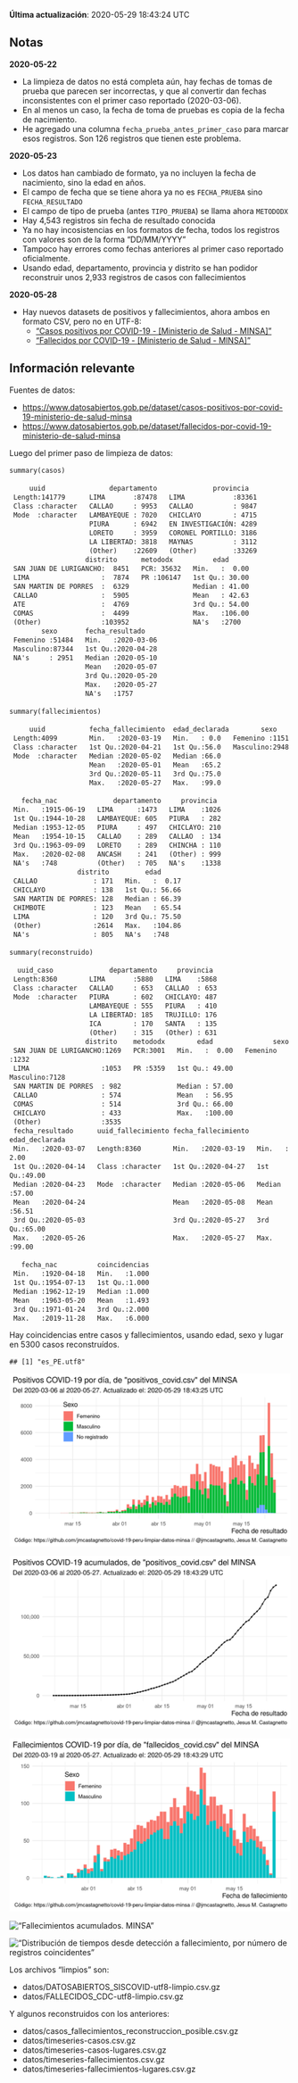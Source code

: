 **Última actualización**: 2020-05-29 18:43:24 UTC

Notas
-----

**2020-05-22**

-   La limpieza de datos no está completa aún, hay fechas de tomas de
    prueba que parecen ser incorrectas, y que al convertir dan fechas
    inconsistentes con el primer caso reportado (2020-03-06).
-   En al menos un caso, la fecha de toma de pruebas es copia de la
    fecha de nacimiento.
-   He agregado una columna `fecha_prueba_antes_primer_caso` para marcar
    esos registros. Son 126 registros que tienen este problema.

**2020-05-23**

-   Los datos han cambiado de formato, ya no incluyen la fecha de
    nacimiento, sino la edad en años.
-   El campo de fecha que se tiene ahora ya no es `FECHA_PRUEBA` sino
    `FECHA_RESULTADO`
-   El campo de tipo de prueba (antes `TIPO_PRUEBA`) se llama ahora
    `METODODX`
-   Hay 4,543 registros sin fecha de resultado conocida
-   Ya no hay incosistencias en los formatos de fecha, todos los
    registros con valores son de la forma “DD/MM/YYYY”
-   Tampoco hay errores como fechas anteriores al primer caso reportado
    oficialmente.
-   Usando edad, departamento, provincia y distrito se han podidor
    reconstruir unos 2,933 registros de casos con fallecimientos

**2020-05-28**

-   Hay nuevos datasets de positivos y fallecimientos, ahora ambos en
    formato CSV, pero no en UTF-8:
    -   [“Casos positivos por COVID-19 - \[Ministerio de Salud -
        MINSA\]”](https://www.datosabiertos.gob.pe/dataset/casos-positivos-por-covid-19-ministerio-de-salud-minsa)
    -   [“Fallecidos por COVID-19 - \[Ministerio de Salud -
        MINSA\]”](https://www.datosabiertos.gob.pe/dataset/fallecidos-por-covid-19-ministerio-de-salud-minsa)

Información relevante
---------------------

Fuentes de datos:

-   <a href="https://www.datosabiertos.gob.pe/dataset/casos-positivos-por-covid-19-ministerio-de-salud-minsa" class="uri">https://www.datosabiertos.gob.pe/dataset/casos-positivos-por-covid-19-ministerio-de-salud-minsa</a>
-   <a href="https://www.datosabiertos.gob.pe/dataset/fallecidos-por-covid-19-ministerio-de-salud-minsa" class="uri">https://www.datosabiertos.gob.pe/dataset/fallecidos-por-covid-19-ministerio-de-salud-minsa</a>

Luego del primer paso de limpieza de datos:

    summary(casos)

         uuid                departamento              provincia    
     Length:141779      LIMA       :87478   LIMA            :83361  
     Class :character   CALLAO     : 9953   CALLAO          : 9847  
     Mode  :character   LAMBAYEQUE : 7020   CHICLAYO        : 4715  
                        PIURA      : 6942   EN INVESTIGACIÓN: 4289  
                        LORETO     : 3959   CORONEL PORTILLO: 3186  
                        LA LIBERTAD: 3818   MAYNAS          : 3112  
                        (Other)    :22609   (Other)         :33269  
                       distrito      metododx          edad       
     SAN JUAN DE LURIGANCHO:  8451   PCR: 35632   Min.   :  0.00  
     LIMA                  :  7874   PR :106147   1st Qu.: 30.00  
     SAN MARTIN DE PORRES  :  6329                Median : 41.00  
     CALLAO                :  5905                Mean   : 42.63  
     ATE                   :  4769                3rd Qu.: 54.00  
     COMAS                 :  4499                Max.   :106.00  
     (Other)               :103952                NA's   :2700    
            sexo       fecha_resultado     
     Femenino :51484   Min.   :2020-03-06  
     Masculino:87344   1st Qu.:2020-04-28  
     NA's     : 2951   Median :2020-05-10  
                       Mean   :2020-05-07  
                       3rd Qu.:2020-05-20  
                       Max.   :2020-05-27  
                       NA's   :1757        

    summary(fallecimientos)

         uuid           fecha_fallecimiento  edad_declarada        sexo     
     Length:4099        Min.   :2020-03-19   Min.   : 0.0   Femenino :1151  
     Class :character   1st Qu.:2020-04-21   1st Qu.:56.0   Masculino:2948  
     Mode  :character   Median :2020-05-02   Median :66.0                   
                        Mean   :2020-05-01   Mean   :65.2                   
                        3rd Qu.:2020-05-11   3rd Qu.:75.0                   
                        Max.   :2020-05-27   Max.   :99.0                   
                                                                            
       fecha_nac              departamento     provincia   
     Min.   :1915-06-19   LIMA      :1473   LIMA    :1026  
     1st Qu.:1944-10-28   LAMBAYEQUE: 605   PIURA   : 282  
     Median :1953-12-05   PIURA     : 497   CHICLAYO: 210  
     Mean   :1954-10-15   CALLAO    : 289   CALLAO  : 134  
     3rd Qu.:1963-09-09   LORETO    : 289   CHINCHA : 110  
     Max.   :2020-02-08   ANCASH    : 241   (Other) : 999  
     NA's   :748          (Other)   : 705   NA's    :1338  
                     distrito         edad       
     CALLAO              : 171   Min.   :  0.17  
     CHICLAYO            : 138   1st Qu.: 56.66  
     SAN MARTIN DE PORRES: 128   Median : 66.39  
     CHIMBOTE            : 123   Mean   : 65.54  
     LIMA                : 120   3rd Qu.: 75.50  
     (Other)             :2614   Max.   :104.86  
     NA's                : 805   NA's   :748     

    summary(reconstruido)

      uuid_caso              departamento     provincia   
     Length:8360        LIMA       :5880   LIMA    :5868  
     Class :character   CALLAO     : 653   CALLAO  : 653  
     Mode  :character   PIURA      : 602   CHICLAYO: 487  
                        LAMBAYEQUE : 555   PIURA   : 410  
                        LA LIBERTAD: 185   TRUJILLO: 176  
                        ICA        : 170   SANTA   : 135  
                        (Other)    : 315   (Other) : 631  
                       distrito    metododx        edad               sexo     
     SAN JUAN DE LURIGANCHO:1269   PCR:3001   Min.   :  0.00   Femenino :1232  
     LIMA                  :1053   PR :5359   1st Qu.: 49.00   Masculino:7128  
     SAN MARTIN DE PORRES  : 982              Median : 57.00                   
     CALLAO                : 574              Mean   : 56.95                   
     COMAS                 : 514              3rd Qu.: 66.00                   
     CHICLAYO              : 433              Max.   :100.00                   
     (Other)               :3535                                               
     fecha_resultado      uuid_fallecimiento fecha_fallecimiento  edad_declarada 
     Min.   :2020-03-07   Length:8360        Min.   :2020-03-19   Min.   : 2.00  
     1st Qu.:2020-04-14   Class :character   1st Qu.:2020-04-27   1st Qu.:49.00  
     Median :2020-04-23   Mode  :character   Median :2020-05-06   Median :57.00  
     Mean   :2020-04-24                      Mean   :2020-05-08   Mean   :56.51  
     3rd Qu.:2020-05-03                      3rd Qu.:2020-05-27   3rd Qu.:65.00  
     Max.   :2020-05-26                      Max.   :2020-05-27   Max.   :99.00  
                                                                                 
       fecha_nac          coincidencias  
     Min.   :1920-04-18   Min.   :1.000  
     1st Qu.:1954-07-13   1st Qu.:1.000  
     Median :1962-12-19   Median :1.000  
     Mean   :1963-05-20   Mean   :1.493  
     3rd Qu.:1971-01-24   3rd Qu.:2.000  
     Max.   :2019-11-28   Max.   :6.000  
                                         

Hay coincidencias entre casos y fallecimientos, usando edad, sexo y
lugar en 5300 casos reconstruídos.

    ## [1] "es_PE.utf8"

![“Positivos por día. MINSA”](positivos-por-dia-minsa.png)

![“Positivos acumulados. MINSA”](positivos-acumulados-minsa.png)

![“Fallecimientos por día. MINSA”](fallecimientos-por-dia-minsa.png)

![“Fallecimientos acumulados.
MINSA”](fallecimientos-acumulados-minsa.png)

![“Distribución de tiempos desde detección a fallecimiento, por número
de registros
coincidentes”](deteccion-fallecimiento-por-coincidentes.png)

Los archivos “limpios” son:

-   datos/DATOSABIERTOS\_SISCOVID-utf8-limpio.csv.gz
-   datos/FALLECIDOS\_CDC-utf8-limpio.csv.gz

Y algunos reconstruidos con los anteriores:

-   datos/casos\_fallecimientos\_reconstruccion\_posible.csv.gz
-   datos/timeseries-casos.csv.gz
-   datos/timeseries-casos-lugares.csv.gz
-   datos/timeseries-fallecimientos.csv.gz
-   datos/timeseries-fallecimientos-lugares.csv.gz
